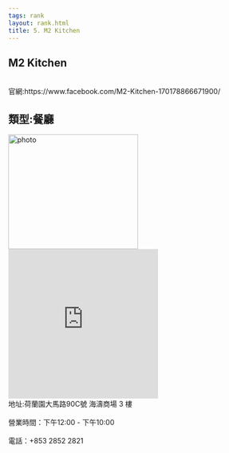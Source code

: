 ```yaml
---
tags: rank
layout: rank.html
title: 5. M2 Kitchen
---
```



<h2>M2 Kitchen</h2>
<br>官網:https://www.facebook.com/M2-Kitchen-170178866671900/</br>
<h2>類型:餐廳</h2>

<img src="https://user-images.githubusercontent.com/70761288/104555182-62e26300-5678-11eb-9fcf-8c38358a8ffa.jpg" alt="photo" width="260" height="230">
<iframe src="https://www.google.com/maps/embed?pb=!1m18!1m12!1m3!1d1986.3183300255916!2d113.54887971860545!3d22.20126655121079!2m3!1f0!2f0!3f0!3m2!1i1024!2i768!4f13.1!3m3!1m2!1s0x34017adfd08af729%3A0x622112efcf60063f!2sM2%20Kitchen!5e0!3m2!1szh-TW!2s!4v1612315801765!5m2!1szh-TW!2s" width="300" height="300" frameborder="0" style="border:0;" allowfullscreen="" aria-hidden="false" tabindex="0"></iframe>
<br>地址:荷蘭園大馬路90C號 海濤商場 3 樓</br>
<br>營業時間：下午12:00 - 下午10:00 </br>
<br>電話：+853 2852 2821</br>

